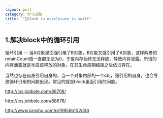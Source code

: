 ```yaml
---
layout: post
category: 学习之路
title:  "block in oc/closure in swift" 
---
```


## 1.解决block中的循环引用

循环引用 — 当A对象里面强引用了B对象，B对象又强引用了A对象，这样两者的retainCount值一直都无法为0，于是内存始终无法释放，导致内存泄露。所谓的内存泄露就是本应该释放的对象，在其生命周期结束之后依旧存在。

当然也存在自身引用自身的，当一个对象内部的一个obj，强引用的自身，也会导致循环引用的问题出现。常见的就是block里面引用的问题。

http://ios.jobbole.com/88708/



http://ios.jobbole.com/88676/



http://www.jianshu.com/p/f9956b102d36